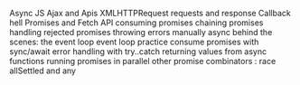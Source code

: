 Async JS
Ajax and Apis
XMLHTTPRequest
requests and response
Callback hell
Promises and Fetch API
consuming promises
chaining promises
handling rejected promises
throwing errors manually
async behind the scenes: the event loop
event loop practice
consume promises with sync/await
error handling with try..catch
returning values from async functions
running promises in parallel
other promise combinators : race allSettled and any
